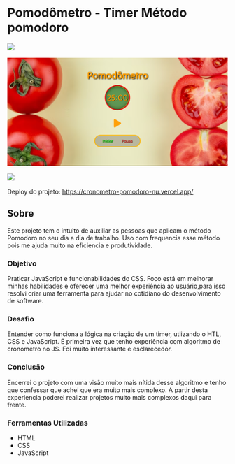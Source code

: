 # Pomodômetro - Timer Método pomodoro

<img src="http://img.shields.io/static/v1?label=STATUS&message=CONCLUIDO&color=GREEN&style=for-the-badge"/>
</p>

![](./assets/img/pomodometro1.png)

![](./assets/img/pomo.gif)

Deploy do projeto: https://cronometro-pomodoro-nu.vercel.app/

## Sobre

Este projeto tem o intuito de auxiliar as pessoas que aplicam o método Pomodoro no seu dia a dia de trabalho. Uso com frequencia esse método pois me ajuda muito na eficiencia e produtividade.

### Objetivo

Praticar JavaScript e funcionabilidades do CSS. Foco está em melhorar minhas habilidades e oferecer uma melhor experiência ao usuário,para isso resolvi criar uma ferramenta para ajudar no cotidiano do desenvolvimento de software.

### Desafio

Entender como funciona a lógica na criação de um timer, utlizando o HTL, CSS e JavaScript. É primeira vez que tenho experiência com algoritmo de cronometro no JS. Foi muito interessante e esclarecedor.

### Conclusão

Encerrei o projeto com uma visão muito mais nítida desse algoritmo e tenho que confessar que achei que era muito mais complexo. A partir desta experiencia poderei realizar projetos muito mais complexos daqui para frente.

### Ferramentas Utilizadas

- HTML
- CSS
- JavaScript